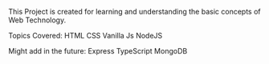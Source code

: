 This Project is created for learning and understanding the basic concepts of Web Technology.

Topics Covered:
HTML
CSS
Vanilla Js
NodeJS

Might add in the future:
Express
TypeScript
MongoDB